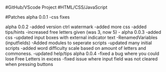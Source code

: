 #GitHub/VScode Project
#HTML/CSS/JavaScript

#Patches
alpha 0.0.1
    -css fixes

alpha 0.0.2
    -added version ctrl watermark
    -added more css
    -added tips/hints
    -increased free letters given 
        (was 3, now 5)
    -
alpha 0.0.3
    -added css
    -updated input boxes with external indicator text
    -RenamedVariables
        (inputfields)
    -Added modules to seperate scripts
    -updated many initial scripts
    -added word difficulty scale based on amount of letters and commoness.
    -updated help/tips
alpha 0.0.4
    -fixed a bug where you could lose Free Letters in excess
    -fixed issue where input field was not cleared when pressing buttons
